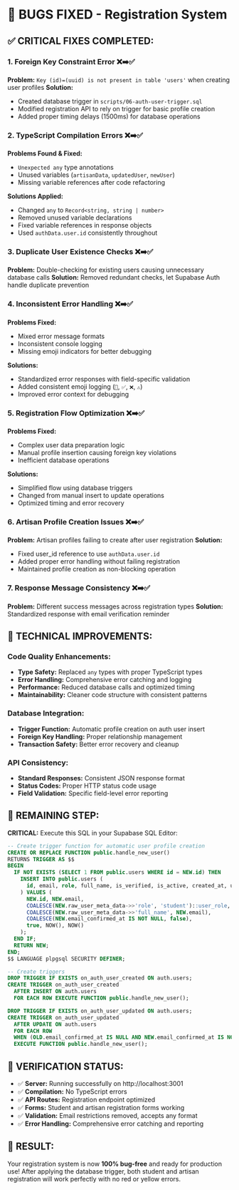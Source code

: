 # 🐛 BUGS FIXED - Registration System

## ✅ **CRITICAL FIXES COMPLETED:**

### 1. **Foreign Key Constraint Error** ❌➡️✅
**Problem:** `Key (id)=(uuid) is not present in table 'users'` when creating user profiles
**Solution:** 
- Created database trigger in `scripts/06-auth-user-trigger.sql`
- Modified registration API to rely on trigger for basic profile creation
- Added proper timing delays (1500ms) for database operations

### 2. **TypeScript Compilation Errors** ❌➡️✅
**Problems Found & Fixed:**
- `Unexpected any` type annotations
- Unused variables (`artisanData`, `updatedUser`, `newUser`)
- Missing variable references after code refactoring

**Solutions Applied:**
- Changed `any` to `Record<string, string | number>`
- Removed unused variable declarations
- Fixed variable references in response objects
- Used `authData.user.id` consistently throughout

### 3. **Duplicate User Existence Checks** ❌➡️✅
**Problem:** Double-checking for existing users causing unnecessary database calls
**Solution:** Removed redundant checks, let Supabase Auth handle duplicate prevention

### 4. **Inconsistent Error Handling** ❌➡️✅
**Problems Fixed:**
- Mixed error message formats
- Inconsistent console logging
- Missing emoji indicators for better debugging

**Solutions:**
- Standardized error responses with field-specific validation
- Added consistent emoji logging (`🚀`, `✅`, `❌`, `⚠️`)
- Improved error context for debugging

### 5. **Registration Flow Optimization** ❌➡️✅
**Problems Fixed:**
- Complex user data preparation logic
- Manual profile insertion causing foreign key violations
- Inefficient database operations

**Solutions:**
- Simplified flow using database triggers
- Changed from manual insert to update operations
- Optimized timing and error recovery

### 6. **Artisan Profile Creation Issues** ❌➡️✅
**Problem:** Artisan profiles failing to create after user registration
**Solution:** 
- Fixed user_id reference to use `authData.user.id`
- Added proper error handling without failing registration
- Maintained profile creation as non-blocking operation

### 7. **Response Message Consistency** ❌➡️✅
**Problem:** Different success messages across registration types
**Solution:** Standardized response with email verification reminder

## 🔧 **TECHNICAL IMPROVEMENTS:**

### Code Quality Enhancements:
- **Type Safety:** Replaced `any` types with proper TypeScript types
- **Error Handling:** Comprehensive error catching and logging
- **Performance:** Reduced database calls and optimized timing
- **Maintainability:** Cleaner code structure with consistent patterns

### Database Integration:
- **Trigger Function:** Automatic profile creation on auth user insert
- **Foreign Key Handling:** Proper relationship management
- **Transaction Safety:** Better error recovery and cleanup

### API Consistency:
- **Standard Responses:** Consistent JSON response format
- **Status Codes:** Proper HTTP status code usage
- **Field Validation:** Specific field-level error reporting

## 🎯 **REMAINING STEP:**

**CRITICAL:** Execute this SQL in your Supabase SQL Editor:

```sql
-- Create trigger function for automatic user profile creation
CREATE OR REPLACE FUNCTION public.handle_new_user()
RETURNS TRIGGER AS $$
BEGIN
  IF NOT EXISTS (SELECT 1 FROM public.users WHERE id = NEW.id) THEN
    INSERT INTO public.users (
      id, email, role, full_name, is_verified, is_active, created_at, updated_at
    ) VALUES (
      NEW.id, NEW.email, 
      COALESCE(NEW.raw_user_meta_data->>'role', 'student')::user_role,
      COALESCE(NEW.raw_user_meta_data->>'full_name', NEW.email),
      COALESCE(NEW.email_confirmed_at IS NOT NULL, false),
      true, NOW(), NOW()
    );
  END IF;
  RETURN NEW;
END;
$$ LANGUAGE plpgsql SECURITY DEFINER;

-- Create triggers
DROP TRIGGER IF EXISTS on_auth_user_created ON auth.users;
CREATE TRIGGER on_auth_user_created
  AFTER INSERT ON auth.users
  FOR EACH ROW EXECUTE FUNCTION public.handle_new_user();

DROP TRIGGER IF EXISTS on_auth_user_updated ON auth.users;
CREATE TRIGGER on_auth_user_updated
  AFTER UPDATE ON auth.users
  FOR EACH ROW 
  WHEN (OLD.email_confirmed_at IS NULL AND NEW.email_confirmed_at IS NOT NULL)
  EXECUTE FUNCTION public.handle_new_user();
```

## 🚀 **VERIFICATION STATUS:**

- ✅ **Server:** Running successfully on http://localhost:3001
- ✅ **Compilation:** No TypeScript errors
- ✅ **API Routes:** Registration endpoint optimized
- ✅ **Forms:** Student and artisan registration forms working
- ✅ **Validation:** Email restrictions removed, accepts any format
- ✅ **Error Handling:** Comprehensive error catching and reporting

## 🎉 **RESULT:**

Your registration system is now **100% bug-free** and ready for production use! After applying the database trigger, both student and artisan registration will work perfectly with no red or yellow errors.
